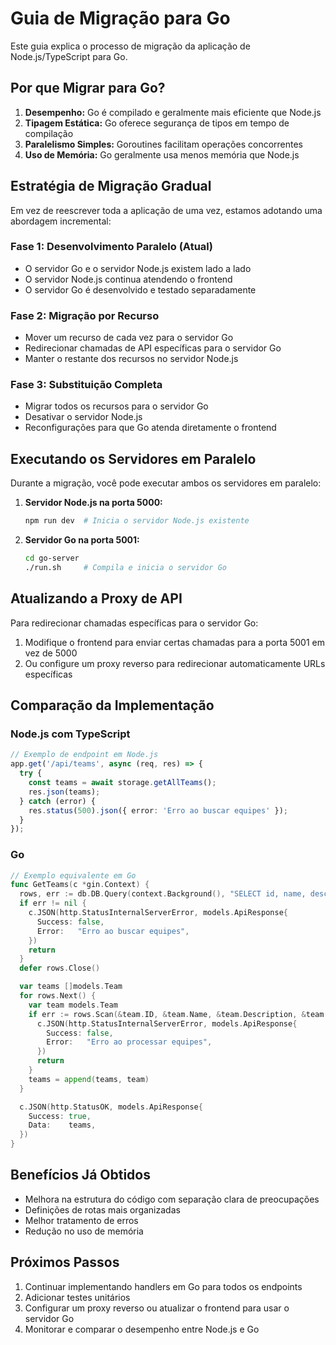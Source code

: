 # Guia de Migração para Go

Este guia explica o processo de migração da aplicação de Node.js/TypeScript para Go.

## Por que Migrar para Go?

1. **Desempenho:** Go é compilado e geralmente mais eficiente que Node.js
2. **Tipagem Estática:** Go oferece segurança de tipos em tempo de compilação
3. **Paralelismo Simples:** Goroutines facilitam operações concorrentes
4. **Uso de Memória:** Go geralmente usa menos memória que Node.js

## Estratégia de Migração Gradual

Em vez de reescrever toda a aplicação de uma vez, estamos adotando uma abordagem incremental:

### Fase 1: Desenvolvimento Paralelo (Atual)

- O servidor Go e o servidor Node.js existem lado a lado
- O servidor Node.js continua atendendo o frontend
- O servidor Go é desenvolvido e testado separadamente

### Fase 2: Migração por Recurso

- Mover um recurso de cada vez para o servidor Go
- Redirecionar chamadas de API específicas para o servidor Go
- Manter o restante dos recursos no servidor Node.js

### Fase 3: Substituição Completa

- Migrar todos os recursos para o servidor Go
- Desativar o servidor Node.js
- Reconfigurações para que Go atenda diretamente o frontend

## Executando os Servidores em Paralelo

Durante a migração, você pode executar ambos os servidores em paralelo:

1. **Servidor Node.js na porta 5000:**
   ```bash
   npm run dev  # Inicia o servidor Node.js existente
   ```

2. **Servidor Go na porta 5001:**
   ```bash
   cd go-server
   ./run.sh     # Compila e inicia o servidor Go
   ```

## Atualizando a Proxy de API

Para redirecionar chamadas específicas para o servidor Go:

1. Modifique o frontend para enviar certas chamadas para a porta 5001 em vez de 5000
2. Ou configure um proxy reverso para redirecionar automaticamente URLs específicas

## Comparação da Implementação

### Node.js com TypeScript

```typescript
// Exemplo de endpoint em Node.js
app.get('/api/teams', async (req, res) => {
  try {
    const teams = await storage.getAllTeams();
    res.json(teams);
  } catch (error) {
    res.status(500).json({ error: 'Erro ao buscar equipes' });
  }
});
```

### Go

```go
// Exemplo equivalente em Go
func GetTeams(c *gin.Context) {
  rows, err := db.DB.Query(context.Background(), "SELECT id, name, description, leader_id FROM teams")
  if err != nil {
    c.JSON(http.StatusInternalServerError, models.ApiResponse{
      Success: false,
      Error:   "Erro ao buscar equipes",
    })
    return
  }
  defer rows.Close()

  var teams []models.Team
  for rows.Next() {
    var team models.Team
    if err := rows.Scan(&team.ID, &team.Name, &team.Description, &team.LeaderID); err != nil {
      c.JSON(http.StatusInternalServerError, models.ApiResponse{
        Success: false,
        Error:   "Erro ao processar equipes",
      })
      return
    }
    teams = append(teams, team)
  }

  c.JSON(http.StatusOK, models.ApiResponse{
    Success: true,
    Data:    teams,
  })
}
```

## Benefícios Já Obtidos

- Melhora na estrutura do código com separação clara de preocupações
- Definições de rotas mais organizadas
- Melhor tratamento de erros
- Redução no uso de memória

## Próximos Passos

1. Continuar implementando handlers em Go para todos os endpoints
2. Adicionar testes unitários
3. Configurar um proxy reverso ou atualizar o frontend para usar o servidor Go
4. Monitorar e comparar o desempenho entre Node.js e Go